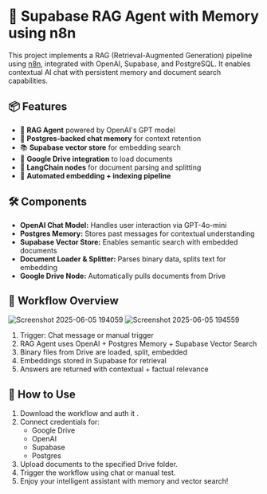 # 🧠 Supabase RAG Agent with Memory using n8n

This project implements a RAG (Retrieval-Augmented Generation) pipeline using [n8n](https://n8n.io/), integrated with OpenAI, Supabase, and PostgreSQL. It enables contextual AI chat with persistent memory and document search capabilities.

## 📦 Features

- 🧠 **RAG Agent** powered by OpenAI's GPT model
- 💾 **Postgres-backed chat memory** for context retention
- 📚 **Supabase vector store** for embedding search
- 📂 **Google Drive integration** to load documents
- 🧩 **LangChain nodes** for document parsing and splitting
- 🔄 **Automated embedding + indexing pipeline**

## 🛠️ Components

- **OpenAI Chat Model:** Handles user interaction via GPT-4o-mini
- **Postgres Memory:** Stores past messages for contextual understanding
- **Supabase Vector Store:** Enables semantic search with embedded documents
- **Document Loader & Splitter:** Parses binary data, splits text for embedding
- **Google Drive Node:** Automatically pulls documents from Drive

## 🚀 Workflow Overview

![Screenshot 2025-06-05 194059](https://github.com/user-attachments/assets/052071d4-02af-413f-bb66-a2a23510020e)
![Screenshot 2025-06-05 194559](https://github.com/user-attachments/assets/f422b66e-4e65-4755-a664-b919c8027508)


1. Trigger: Chat message or manual trigger
2. RAG Agent uses OpenAI + Postgres Memory + Supabase Vector Search
3. Binary files from Drive are loaded, split, embedded
4. Embeddings stored in Supabase for retrieval
5. Answers are returned with contextual + factual relevance

## 📂 How to Use

1. Download the workflow and auth it .
2. Connect credentials for:
   - Google Drive
   - OpenAI
   - Supabase
   - Postgres
3. Upload documents to the specified Drive folder.
4. Trigger the workflow using chat or manual test.
5. Enjoy your intelligent assistant with memory and vector search!



